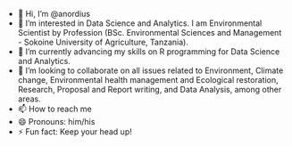 - 👋 Hi, I’m @anordius
- 👀 I’m interested in Data Science and Analytics. I am Environmental Scientist by Profession (BSc. Environmental Sciences and Management - Sokoine University of Agriculture, Tanzania).
- 🌱 I’m currently advancing my skills on R programming for Data Science and Analytics.
- 💞️ I’m looking to collaborate on all issues related to Environment, Climate change, Environmental health management and Ecological restoration, Research, Proposal and Report writing, and Data Analysis, among other areas.
- 📫 How to reach me
- 😄 Pronouns: him/his
- ⚡ Fun fact: Keep your head up!

<!---
anordius/anordius is a ✨ special ✨ repository because its `README.md` (this file) appears on your GitHub profile.
You can click the Preview link to take a look at your changes.
--->
